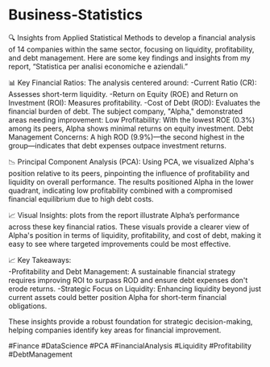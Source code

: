 # Business-Statistics
🔍  Insights from Applied Statistical Methods to develop a financial analysis of 14 companies within the same sector, focusing on liquidity, profitability, and debt management. Here are some key findings and insights from my report, “Statistica per analisi economiche e aziendali.” 


 📊 Key Financial Ratios: 
 The analysis centered around: 
 -Current Ratio (CR): Assesses short-term liquidity.
 -Return on Equity (ROE) and Return on Investment (ROI): Measures profitability. 
 -Cost of Debt (ROD): Evaluates the financial burden of debt.
 The subject company, "Alpha," demonstrated areas needing improvement:  Low Profitability: With the lowest ROE (0.3%) among its peers, Alpha shows minimal returns on equity investment. 
 Debt Management Concerns: A high ROD (9.9%)—the second highest in the group—indicates that debt expenses outpace investment returns.
 
 📉 Principal Component Analysis (PCA): Using PCA, we visualized Alpha's position relative to its peers, pinpointing the influence of profitability and liquidity on overall performance. The results positioned Alpha in the lower quadrant, indicating low profitability combined with a compromised financial equilibrium due to high debt costs.  
 
 📈 Visual Insights: plots from the report illustrate Alpha’s performance across these key financial ratios. These visuals provide a clearer view of Alpha's position in terms of liquidity, profitability, and cost of debt, making it easy to see where targeted improvements could be most effective.  
 
📈 Key Takeaways:  
-Profitability and Debt Management: A sustainable financial strategy requires improving ROI to surpass ROD and ensure debt expenses don't erode returns. 
-Strategic Focus on Liquidity: Enhancing liquidity beyond just current assets could better position Alpha for short-term financial obligations. 

These insights provide a robust foundation for strategic decision-making, helping companies identify key areas for financial improvement.
 
  #Finance #DataScience #PCA #FinancialAnalysis #Liquidity #Profitability #DebtManagement
